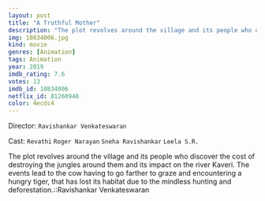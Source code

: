 ```yaml
---
layout: post
title: "A Truthful Mother"
description: "The plot revolves around the village and its people who discover the cost of destroying the jungles around them and its impact on the river Kaveri. The events lead to the cow having to go farther to graze and encountering a hungry tiger, that has lost its habitat due to the mindless hunting and deforestation..."
img: 10834006.jpg
kind: movie
genres: [Animation]
tags: Animation 
year: 2019
imdb_rating: 7.6
votes: 13
imdb_id: 10834006
netflix_id: 81260948
color: 4ecdc4
---
```

Director: `Ravishankar Venkateswaran`  

Cast: `Revathi` `Roger Narayan` `Sneha Ravishankar` `Leela S.R.` 

The plot revolves around the village and its people who discover the cost of destroying the jungles around them and its impact on the river Kaveri. The events lead to the cow having to go farther to graze and encountering a hungry tiger, that has lost its habitat due to the mindless hunting and deforestation.::Ravishankar Venkateswaran